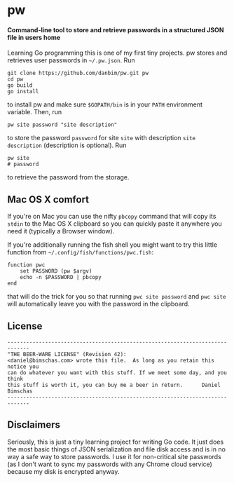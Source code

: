 # pw
#### Command-line tool to store and retrieve passwords in a structured JSON file in users home

Learning Go programming this is one of my first tiny projects. pw stores and retrieves user passwords in ```~/.pw.json```. Run

```
git clone https://github.com/danbim/pw.git pw
cd pw
go build
go install
```

to install pw and make sure ```$GOPATH/bin``` is in your ```PATH``` environment variable. Then, run 

```
pw site password "site description"
```

to store the password ```password``` for site ```site``` with description ```site description``` (description is optional). Run

```
pw site
# password
```

to retrieve the password from the storage.

## Mac OS X comfort
If you're on Mac you can use the nifty ```pbcopy``` command that will copy its ```stdin``` to the Mac OS X clipboard so you can quickly paste it anywhere you need it (typically a Browser window). 

If you're additionally running the fish shell you might want to try this little function from ```~/.config/fish/functions/pwc.fish```:

```
function pwc
	set PASSWORD (pw $argv)
	echo -n $PASSWORD | pbcopy
end
```

that will do the trick for you so that running ```pwc site password``` and ```pwc site``` will automatically leave you with the password in the clipboard.

## License
```
-----------------------------------------------------------------------------
"THE BEER-WARE LICENSE" (Revision 42):
<daniel@bimschas.com> wrote this file.  As long as you retain this notice you
can do whatever you want with this stuff. If we meet some day, and you think
this stuff is worth it, you can buy me a beer in return.      Daniel Bimschas
-----------------------------------------------------------------------------
```

## Disclaimers
Seriously, this is just a tiny learning project for writing Go code. It just does the most basic things of JSON serialization and file disk access and is in no way a safe way to store passwords. I use it for non-critical site passwords (as I don't want to sync my passwords with any Chrome cloud service) because my disk is encrypted anyway.
